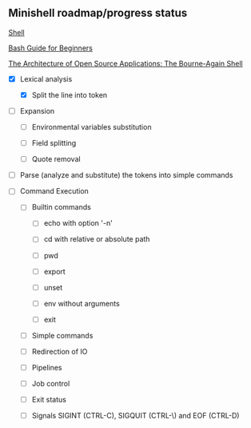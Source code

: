 ## Minishell roadmap/progress status

[Shell](https://pubs.opengroup.org/onlinepubs/9699919799/idx/shell.html)

[Bash Guide for Beginners](https://tldp.org/LDP/Bash-Beginners-Guide/html/index.html)

[The Architecture of Open Source Applications: The Bourne-Again Shell](https://www.aosabook.org/en/bash.html)

- [x] Lexical analysis
  
  - [x] Split the line into token

- [ ] Expansion 
  
  - [ ] Environmental variables substitution
  
  - [ ] Field splitting
  
  - [ ] Quote removal

- [ ] Parse (analyze and substitute) the tokens into simple commands

- [ ] Command Execution
  
  - [ ] Builtin commands
    
    - [ ] echo with option '-n'
    
    - [ ] cd with relative or absolute path
    
    - [ ] pwd
    
    - [ ] export
    
    - [ ] unset
    
    - [ ] env without arguments
    
    - [ ] exit
  
  - [ ] Simple commands
  
  - [ ] Redirection of IO
  
  - [ ] Pipelines
  
  - [ ] Job control
  
  - [ ] Exit status
  
  - [ ] Signals SIGINT (CTRL-C), SIGQUIT \(CTRL-\\\) and EOF \(CTRL-D\)
  
      
